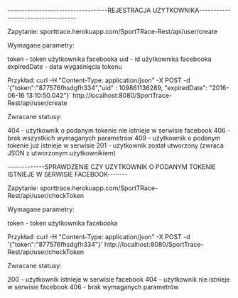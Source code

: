 -----------------------------------REJESTRACJA UZYTKOWNIKA-----------------------------------

Zapytanie: sporttrace.herokuapp.com/SportTRace-Rest/api/user/create

Wymagane parametry:

  token - token użytkownika facebooka
  uid - id użytkownika facebooka
  expiredDate - data wygaśnięcia tokenu

Przykład: 
curl -H "Content-Type: application/json" -X POST -d '{"token":"877576fhsdgfh334","uid" : 109861136289, "expiredDate": "2016-06-16 13:10:50.042"}' http://localhost:8080/SportTrace-Rest/api/user/create

Zwracane statusy:

  404 - użytkownik o podanym tokenie nie istnieje w serwisie facebook
  406 - brak wszystkich wymaganych parametrów
  409 - użytkownik o podanym tokenie już istnieje w serwisie
  201 - użytkownik został utworzony (zwraca JSON z utworzonym użytkownikiem)



-------------SPRAWDZENIE CZY UZYTKOWNIK O PODANYM TOKENIE ISTNIEJE W SERWISIE FACEBOOK-------

Zapytanie: sporttrace.herokuapp.com/SportTRace-Rest/api/user/checkToken

Wymagane parametry:

  token - token użytkownika facebooka

Przykład:
curl -H "Content-Type: application/json" -X POST -d '{"token":"877576fhsdgfh334"}' http://localhost:8080/SportTrace-Rest/api/user/checkToken

Zwracane statusy:

  200 - użytkownik istnieje w serwisie facebook
  404 - użytkownik nie istnieje w serwisie facebook
  406 - brak wymaganych parametrów
